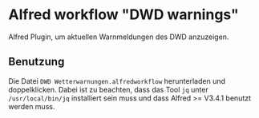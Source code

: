 # Alfred workflow "DWD warnings"

Alfred Plugin, um aktuellen Warnmeldungen des DWD anzuzeigen.

## Benutzung

Die Datei `DWD Wetterwarnungen.alfredworkflow` herunterladen und doppelklicken. 
Dabei ist zu beachten, dass das Tool `jq` unter `/usr/local/bin/jq` installiert sein muss und dass Alfred >= V3.4.1 benutzt werden muss.
